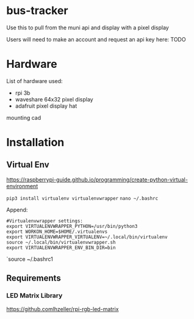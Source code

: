 # bus-tracker

Use this to pull from the muni api and display with a pixel display

Users will need to make an account and request an api key here: TODO

# Hardware
List of hardware used:
 - rpi 3b
 - waveshare 64x32 pixel display
 - adafruit pixel display hat
 
 mounting cad
 
# Installation

## Virtual Env
https://raspberrypi-guide.github.io/programming/create-python-virtual-environment

`pip3 install virtualenv virtualenvwrapper`
`nano ~/.bashrc`

Append:
```
#Virtualenvwrapper settings:
export VIRTUALENVWRAPPER_PYTHON=/usr/bin/python3
export WORKON_HOME=$HOME/.virtualenvs
export VIRTUALENVWRAPPER_VIRTUALENV=~/.local/bin/virtualenv
source ~/.local/bin/virtualenvwrapper.sh
export VIRTUALENVWRAPPER_ENV_BIN_DIR=bin
```

`source ~/.bashrc1

## Requirements
### LED Matrix Library
https://github.comlhzeller/rpi-rgb-led-matrix

